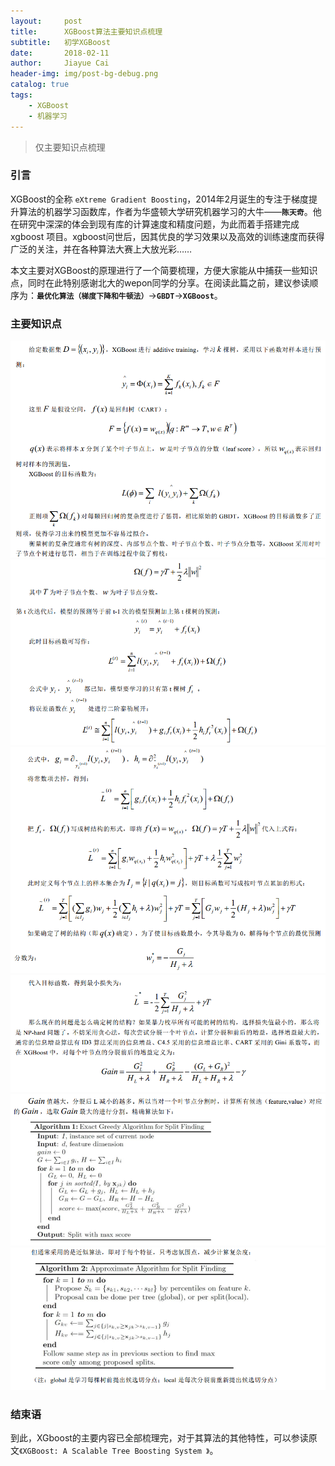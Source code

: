```yaml
---
layout:     post
title:      XGBoost算法主要知识点梳理
subtitle:   初学XGBoost
date:       2018-02-11
author:     Jiayue Cai
header-img: img/post-bg-debug.png
catalog: true
tags:
    - XGBoost
	- 机器学习
---
```



>仅主要知识点梳理

### 引言

XGBoost的全称 `eXtreme Gradient Boosting`，2014年2月诞生的专注于梯度提升算法的机器学习函数库，作者为华盛顿大学研究机器学习的大牛——**`陈天奇`**。他在研究中深深的体会到现有库的计算速度和精度问题，为此而着手搭建完成 xgboost 项目。xgboost问世后，因其优良的学习效果以及高效的训练速度而获得广泛的关注，并在各种算法大赛上大放光彩……

本文主要对XGBoost的原理进行了一个简要梳理，方便大家能从中捕获一些知识点，同时在此特别感谢北大的wepon同学的分享。在阅读此篇之前，建议参读顺序为：**`最优化算法（梯度下降和牛顿法）`**->**`GBDT`**->**`XGBoost`**。
 
### 主要知识点 

![](img-posts/xgb1.png)
![](img-posts/xgb2.png)
![](img-posts/xgb3.png)
![](img-posts/xgb4.png)
![](img-posts/xgb5.png)
![](img-posts/xgb6.png)
	
	
### 结束语

到此，XGboost的主要内容已全部梳理完，对于其算法的其他特性，可以参读原文`《XGBoost: A Scalable Tree Boosting System 》`。
	


